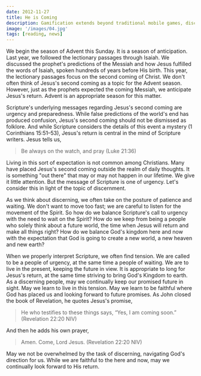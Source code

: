 ```yaml
---
date: 2012-11-27
title: He is Coming
description: Gamification extends beyond traditional mobile games, discovering innovative strategies to incorporate game-like elements into non-gaming apps for enhanced
image: '/images/04.jpg'
tags: [reading, news]
---
```


We begin the season of Advent this Sunday. It is a season of anticipation. Last year, we followed the lectionary passages through Isaiah. We discussed the prophet's predictions of the Messiah and how Jesus fulfilled the words of Isaiah, spoken hundreds of years before His birth. This year, the lectionary passages focus on the second coming of Christ. We don't often think of Jesus's second coming as a topic for the Advent season.  However, just as the prophets expected the coming Messiah, we anticipate Jesus's return. Advent is an appropriate season for this matter.

Scripture's underlying messages regarding Jesus's second coming are urgency and preparedness. While false predictions of the world's end has produced confusion, Jesus's second coming should not be dismissed as folklore. And while Scripture considers the details of this event a mystery (1 Corinthians 15:51–53), Jesus's return is central in the mind of Scripture writers. Jesus tells us,

>Be always on the watch, and pray (Luke 21:36)

Living in this sort of expectation is not common among Christians. Many have placed Jesus's second coming outside the realm of daily thoughts. It is something "out there" that may or may not happen in our lifetime. We give it little attention. But the message of Scripture is one of urgency. Let's consider this in light of the topic of discernment.

As we think about discerning, we often take on the posture of patience and waiting. We don't want to move too fast; we are careful to listen for the movement of the Spirit. So how do we balance Scripture's call to urgency with the need to wait on the Spirit? How do we keep from being a people who solely think about a future world, the time when Jesus will return and make all things right? How do we balance God's kingdom here and now with the expectation that God is going to create a new world, a new heaven and new earth?

When we properly interpret Scripture, we often find tension. We are called to be a people of urgency, at the same time a people of waiting. We are to live in the present, keeping the future in view. It is appropriate to long for Jesus's return, at the same time striving to bring God's Kingdom to earth. As a discerning people, may we continually keep our promised future in sight. May we learn to live in this tension. May we learn to be faithful where God has placed us and looking forward to future promises. As John closed the book of Revelation, he quotes Jesus's promise,

>He who testifies to these things says, “Yes, I am coming soon.” (Revelation 22:20 NIV) 

And then he adds his own prayer,

>Amen. Come, Lord Jesus. (Revelation 22:20 NIV) 

May we not be overwhelmed by the task of discerning, navigating God's direction for us. While we are faithful to the here and now, may we continually look forward to His return.
